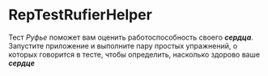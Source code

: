 # RepTestRufierHelper
Тест *Руфье* поможет вам оценить работоспособность своего **_сердца_**.  
  Запустите приложение и выполните пару простых упражнений, о которых говорится в тесте, чтобы определить, насколько здорово ваше **_сердце_**
